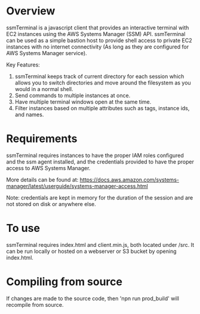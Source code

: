 # Overview
ssmTerminal is a javascript client that provides an interactive terminal with EC2 instances using the AWS Systems Manager (SSM) API. ssmTerminal can be used as a simple bastion host to provide shell access to private EC2 instances with no internet connectivity (As long as they are configured for AWS Systems Manager service). 

Key Features:
 1. ssmTerminal keeps track of current directory for each session which allows you to switch directories and move around the filesystem as you would in a normal shell.
 2. Send commands to multiple instances at once. 
 3. Have multiple terminal windows open at the same time. 
 4. Filter instances based on multiple attributes such as tags, instance ids, and names.

# Requirements

ssmTerminal requires instances to have the proper IAM roles configured and the ssm agent installed, and the credentials provided to have the proper access to AWS Systems Manager.

More details can be found at: 
https://docs.aws.amazon.com/systems-manager/latest/userguide/systems-manager-access.html

Note: credentials are kept in memory for the duration of the session and are not stored on disk or anywhere else. 

# To use
ssmTerminal requires index.html and client.min.js, both located under /src. It can be run locally or hosted on a webserver or S3 bucket by opening index.html.

# Compiling from source
If changes are made to the source code, then 'npn run prod_build' will recompile from source. 


